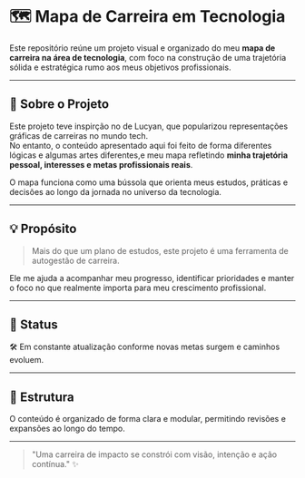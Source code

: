 # 🗺️ Mapa de Carreira em Tecnologia

Este repositório reúne um projeto visual e organizado do meu **mapa de carreira na área de tecnologia**, com foco na construção de uma trajetória sólida e estratégica rumo aos meus objetivos profissionais.

---

## 📌 Sobre o Projeto

Este projeto teve inspirção no de Lucyan, que popularizou representações gráficas de carreiras no mundo tech.  
No entanto, o conteúdo apresentado aqui foi  feito de forma diferentes lógicas e algumas artes diferentes,e meu mapa refletindo **minha trajetória pessoal, interesses e metas profissionais reais**.

O mapa funciona como uma bússola que orienta meus estudos, práticas e decisões ao longo da jornada no universo da tecnologia.

---

## 💡 Propósito

> Mais do que um plano de estudos, este projeto é uma ferramenta de autogestão de carreira.

Ele me ajuda a acompanhar meu progresso, identificar prioridades e manter o foco no que realmente importa para meu crescimento profissional.

---

## 🚧 Status

🛠️ Em constante atualização conforme novas metas surgem e caminhos evoluem.

---

## 📁 Estrutura

O conteúdo é organizado de forma clara e modular, permitindo revisões e expansões ao longo do tempo.

---


> "Uma carreira de impacto se constrói com visão, intenção e ação contínua." ✨
